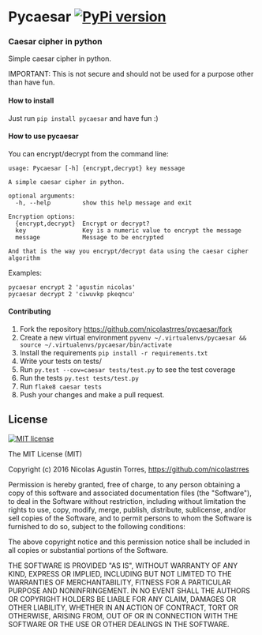 # Pycaesar [![PyPi version](https://img.shields.io/pypi/v/pycaesar.svg)](https://pypi.python.org/pypi/pycaesar)
### Caesar cipher in python 

Simple caesar cipher in python.


IMPORTANT: This is not secure and should not be used for a purpose other than have fun.


#### How to install

Just run `pip install pycaesar` and have fun :)

#### How to use pycaesar

You can encrypt/decrypt from the command line:
```ssh
usage: Pycaesar [-h] {encrypt,decrypt} key message

A simple caesar cipher in python. 

optional arguments:
  -h, --help         show this help message and exit

Encryption options:
  {encrypt,decrypt}  Encrypt or decrypt?
  key                Key is a numeric value to encrypt the message
  message            Message to be encrypted

And that is the way you encrypt/decrypt data using the caesar cipher algorithm
```
Examples:
```
pycaesar encrypt 2 'agustin nicolas'
pycaesar decrypt 2 'ciwuvkp pkeqncu'
```


#### Contributing

1. Fork the repository https://github.com/nicolastrres/pycaesar/fork
2. Create a new virtual environment `pyvenv ~/.virtualenvs/pycaesar && source ~/.virtualenvs/pycaesar/bin/activate`
3. Install the requirements `pip install -r requirements.txt`
4. Write your tests on tests/
5. Run `py.test --cov=caesar tests/test.py` to see the test coverage
6. Run the tests `py.test tests/test.py`
7. Run `flake8 caesar tests`
8. Push your changes and make a pull request.


## License 
[![MIT license](http://img.shields.io/badge/license-MIT-brightgreen.svg)](http://opensource.org/licenses/MIT)

The MIT License (MIT)

Copyright (c) 2016 Nicolas Agustin Torres, https://github.com/nicolastrres

Permission is hereby granted, free of charge, to any person obtaining a copy of this software and associated documentation files (the "Software"), to deal in the Software without restriction, including without limitation the rights to use, copy, modify, merge, publish, distribute, sublicense, and/or sell copies of the Software, and to permit persons to whom the Software is furnished to do so, subject to the following conditions:

The above copyright notice and this permission notice shall be included in all copies or substantial portions of the Software.

THE SOFTWARE IS PROVIDED "AS IS", WITHOUT WARRANTY OF ANY KIND, EXPRESS OR IMPLIED, INCLUDING BUT NOT LIMITED TO THE WARRANTIES OF MERCHANTABILITY, FITNESS FOR A PARTICULAR PURPOSE AND NONINFRINGEMENT. IN NO EVENT SHALL THE AUTHORS OR COPYRIGHT HOLDERS BE LIABLE FOR ANY CLAIM, DAMAGES OR OTHER LIABILITY, WHETHER IN AN ACTION OF CONTRACT, TORT OR OTHERWISE, ARISING FROM, OUT OF OR IN CONNECTION WITH THE SOFTWARE OR THE USE OR OTHER DEALINGS IN THE SOFTWARE.
